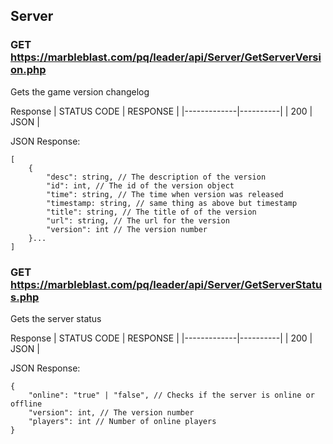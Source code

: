 ## Server

### GET https://marbleblast.com/pq/leader/api/Server/GetServerVersion.php

Gets the game version changelog

Response
| STATUS CODE | RESPONSE |
|-------------|----------|
| 200 | JSON |


JSON Response:
```
[
    {
        "desc": string, // The description of the version
        "id": int, // The id of the version object
        "time": string, // The time when version was released
        "timestamp: string, // same thing as above but timestamp
        "title": string, // The title of of the version
        "url": string, // The url for the version
        "version": int // The version number
    }...
]
```

### GET https://marbleblast.com/pq/leader/api/Server/GetServerStatus.php

Gets the server status

Response
| STATUS CODE | RESPONSE |
|-------------|----------|
| 200 | JSON |


JSON Response:
```
{
    "online": "true" | "false", // Checks if the server is online or offline
    "version": int, // The version number
    "players": int // Number of online players
}
```